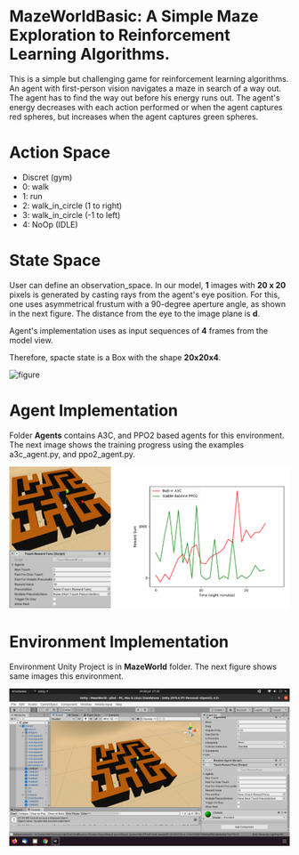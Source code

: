 # MazeWorldBasic: A Simple Maze Exploration to Reinforcement Learning Algorithms.

This is a simple but challenging game for reinforcement learning algorithms. An agent with first-person vision navigates a maze in search of a way out. The agent has to find the way out before his energy runs out. The agent's energy decreases with each action performed or when the agent captures red spheres, but increases when the agent captures green spheres.

# Action Space

* Discret (gym)
* 0: walk
* 1: run
* 2: walk_in_circle (1 to right)
* 3: walk_in_circle (-1 to left)
* 4: NoOp (IDLE)

# State Space

User can define an observation_space. In our model, **1** images with **20 x 20** pixels is generated by casting rays from the agent's eye position. For this, one uses asymmetrical frustum with a 90-degree aperture angle, as shown in the next figure. The distance from the eye to the image plane is **d**.

Agent's implementation uses as input sequences of **4** frames from the model view.

Therefore, spacte state is a Box with the shape **20x20x4**.

![figure](images/view.png)

# Agent Implementation

Folder **Agents** contains A3C, and PPO2 based agents for this environment. The next image shows the training progress using the examples a3c_agent.py, and ppo2_agent.py.

![figure](images/mazeworldfig.png)


# Environment Implementation
Environment Unity Project is in **MazeWorld** folder. The next figure shows same images this environment.

![figure](images/mazeworld1.png)
